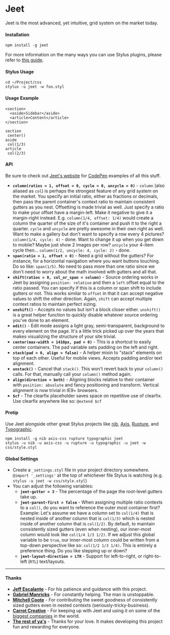 # Jeet

Jeet is the most advanced, yet intuitive, grid system on the market today.

#### Installation
`npm install -g jeet`

For more information on the many ways you can use Stylus plugins, please refer to [this guide](https://gist.github.com/jenius/8263065).

#### Stylus Usage
```
cd ~/Project/css
stylus -u jeet -w foo.styl
```

#### Usage Example
```
<section>
  <aside>Sidebar</aside>
  <article>Content</article>
</section>
```
```
section
 center()
aside
 col(1/3)
article
 col(2/3)
```

#### API
Be sure to check out [Jeet's website](http://jeet.gs) for [CodePen](http://codepen.io) examples of all this stuff.

- **`column(ratios = 1, offset = 0, cycle = 0, uncycle = 0)`** - `column` (also aliased as `col`) is perhaps the strongest feature of any grid system on the market. You specify an initial ratio, either as fractions or decimals, then pass the parent container's context ratio to maintain consistent gutters as you nest. Offsetting is made trivial as well. Just specify a ratio to make your offset have a margin-left. Make it negative to give it a margin-right instead. E.g. `column(1/4, offset: 1/4)` would create a column the quarter of the size of it's container and push it to the right a quarter. `cycle` and `uncycle` are pretty awesome in their own right as well. Want to make a gallery but don't want to specify a row every 4 pictures? `column(1/4, cycle: 4)` - done. Want to change it up when you get down to mobile? Maybe just show 2 images per row? `uncycle` your 4-item cycle then... `column(1/2, uncycle: 4, cycle: 2)` - done.
- **`span(ratio = 1, offset = 0)`** - Need a grid without the gutters? For instance, for a horizontal navigation where you want buttons touching. Do so like: `span(1/5)`. No need to pass more than one ratio since we don't need to worry about the math involved with gutters and all that.
- **`shift(ratios = 0, col_or_span = column)`** - Source ordering works in Jeet by assigning `position: relative` and then a `left` offset equal to the ratio passed. You can specify if this is a column or span shift to include gutters or not. This works similar to `offset` in that it can accept negative values to shift the other direction. Again, `shift` can accept multiple context ratios to maintain perfect sizing.
- **`unshift()`** - Accepts no values but isn't a block closer either. `unshift()` is a great helper function to quickly disable whatever source ordering you've done to an element.
- **`edit()`** - Edit mode assigns a light gray, semi-transparent, background to every element on the page. It's a little trick picked up over the years that makes visualizing the structure of your site trivial.
- **`center(max-width = 1410px, pad = 0)`** - This is a shortcut to easily center containers. The pad variable sets padding on the left and right.
- **`stack(pad = 0, align = false)`** - A helper mixin to "stack" elements on top of each other. Useful for mobile views. Accepts padding and/or text alignment.
- **`unstack()`** - Cancel that `stack()`. This won't revert back to your `column()` calls. For that, manually call your `column()` method again.
- **`align(direction = both)`** - Aligning blocks relative to their container with `position: absolute` and fancy positioning and transform. Vertical alignment is now trivial in IE9+ browsers.
- **`$cf`** - The clearfix placeholder saves space on repetitive use of clearfix. Use clearfix anywhere like so: `@extend $cf`

#### Protip
Use Jeet alongside other great Stylus projects like [nib](https://github.com/visionmedia/nib), [Axis](https://github.com/jenius/axis), [Rupture](https://github.com/jenius/rupture), and [Typographic](https://github.com/corysimmons/typographic).

```
npm install -g nib axis-css rupture typographic jeet
stylus -u nib -u axis-css -u rupture -u typographic -u jeet -w css/style.styl
```

#### Global Settings
- Create a `_settings.styl` file in your project directory somewhere. `@import '_settings'` at the top of whichever file Stylus is watching (e.g. `stylus -u jeet -w css/style.styl`)
- You can adjust the following variables:
  - **`jeet-gutter = 3`** - The percentage of the page the root-level gutters take up.
  - **`jeet-parent-first = false`** - When assigning multiple ratio contexts to a `col()`, do you want to reference the outer most container first? Example: Let's assume we have a column set to `col(1/4)` that is nested inside of another column that is `col(1/3)` which is nested inside of another column that is `col(1/2)`. By default, to maintain consistently sized gutters (even when nesting), our inner-most column would look like `col(1/4 1/3 1/2)`. If we adjust this global variable to be `true`, our inner-most column could be written from a top-down perspective like so: `col(1/2 1/3 1/4)`. This is entirely a preference thing. Do you like stepping up or down?
  - **`jeet-layout-direction = LTR`** - Support for left-to-right, or right-to-left (`RTL`) text/layouts.

---

#### Thanks
- **[Jeff Escalante](https://github.com/jenius)** - For his patience and guidance with this project.
- **[Gabriel Manricks](http://gabrielmanricks.com)** - For constantly helping. The man is unstoppable.
- **[Mitchell Coote](http://monkeez.com)** - For contributing the sweet goodness of consistently sized gutters even in nested contexts (seriously-tricky-business).
- **[Carrot Creative](http://carrot.is)** - For keeping up with Jeet and using it on some of the [biggest companies](http://carrot.is/creative) in the world.
- **[The rest of ya's](https://github.com/mojotech/jeet/graphs/contributors)** - Thanks for your love. It makes developing this project fun and rewarding for everyone.
